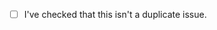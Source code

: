 <!-- Prefer using a these templates if there is one that fits: https://github.com/swapagarwal/swag-for-dev/issues/new/choose -->

- [ ] I've checked that this isn't a duplicate issue.

<!-- Describe your concern below -->



<!-- Thanks for contributing! -->
